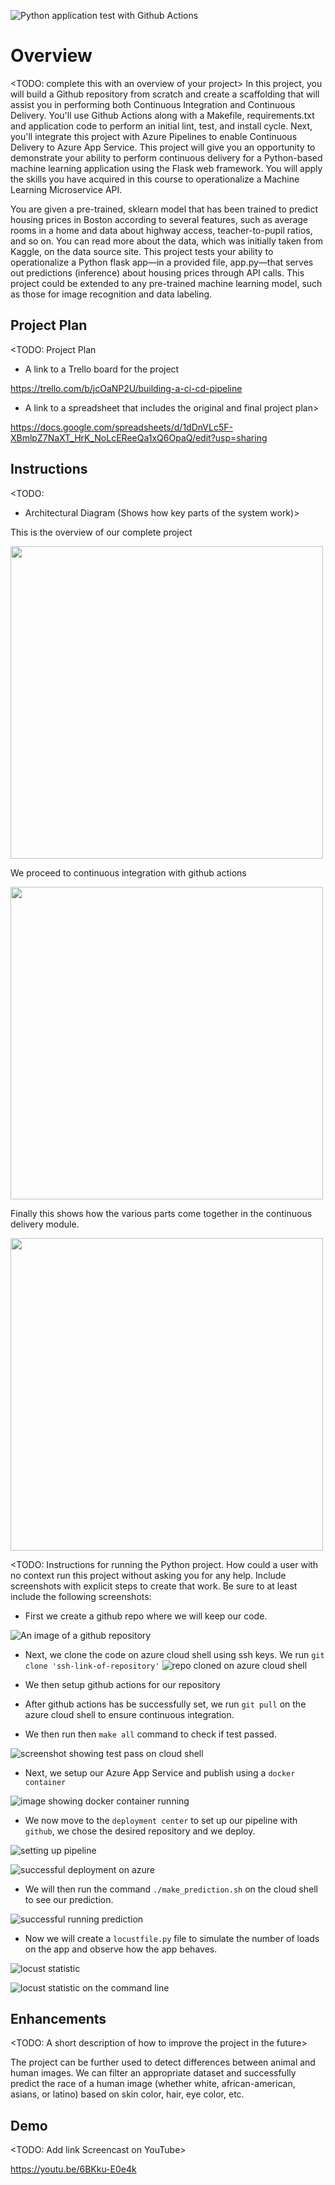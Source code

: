 ![Python application test with Github Actions](https://github.com/Arshadlan/CI-CD-Pipeline/workflows/Python%20application%20test%20with%20Github%20Actions/badge.svg)



# Overview

<TODO: complete this with an overview of your project>
In this project, you will build a Github repository from scratch and create a scaffolding that will assist you in performing both Continuous Integration and Continuous Delivery. You'll use Github Actions along with a Makefile, requirements.txt and application code to perform an initial lint, test, and install cycle. Next, you'll integrate this project with Azure Pipelines to enable Continuous Delivery to Azure App Service.
This project will give you an opportunity to demonstrate your ability to perform continuous delivery for a Python-based machine learning application using the Flask web framework. You will apply the skills you have acquired in this course to operationalize a Machine Learning Microservice API.

You are given a pre-trained, sklearn model that has been trained to predict housing prices in Boston according to several features, such as average rooms in a home and data about highway access, teacher-to-pupil ratios, and so on. You can read more about the data, which was initially taken from Kaggle, on the data source site. This project tests your ability to operationalize a Python flask app—in a provided file, app.py—that serves out predictions (inference) about housing prices through API calls. This project could be extended to any pre-trained machine learning model, such as those for image recognition and data labeling.

## Project Plan
<TODO: Project Plan

* A link to a Trello board for the project

https://trello.com/b/jcOaNP2U/building-a-ci-cd-pipeline

* A link to a spreadsheet that includes the original and final project plan>

https://docs.google.com/spreadsheets/d/1dDnVLc5F-XBmlpZ7NaXT_HrK_NoLcEReeQa1xQ6OpaQ/edit?usp=sharing
## Instructions

<TODO:  
* Architectural Diagram (Shows how key parts of the system work)>

This is the overview of our complete project

<img src = "screenshots/projectoverview.jpg" width = 500>

We proceed to continuous integration with github actions

<img src = "screenshots/continuous-integration-github-actions.jpg" width = 500>

Finally this shows how the various parts come together in the continuous delivery module.

<img src = "screenshots/continuous-delivery.jpg" width = 500>

<TODO:  Instructions for running the Python project.  How could a user with no context run this project without asking you for any help.  Include screenshots with explicit steps to create that work. Be sure to at least include the following screenshots:



- First we create a github repo where we will keep our code.

![An image of a github repository](screenshots/repo.png)

- Next, we clone the code on azure cloud shell using ssh keys. We run `git clone 'ssh-link-of-repository'`
![repo cloned on azure cloud shell](screenshots/clone%20in%20azure%20cloud%20shell.png)

- We then setup github actions for our repository

- After github actions has be successfully set, we run `git pull` on the azure cloud shell to ensure continuous integration.

- We then run then `make all` command to check if test passed.

![screenshot showing test pass on cloud shell](screenshots/test%20passed.png)

- Next, we setup our Azure App Service and publish using a `docker container`

![image showing docker container running](screenshots/project%20running%20in%20a%20docker%20container.png)

- We now move to the `deployment center` to set up our pipeline with `github`, we chose the desired repository and we deploy.

![setting up pipeline](screenshots/pipeline%20setup.png)

![successful deployment on azure](screenshots/successful%20deployment%20on%20azure.png)

- We will then run the command `./make_prediction.sh` on the cloud shell to see our prediction.

![successful running prediction](screenshots/prediction%20result.png)

- Now we will create a `locustfile.py` file to simulate the number of loads on the app and observe how the app behaves.

![locust statistic](screenshots/locustcharts.png)

![locust statistic on the command line](screenshots/clistats.png)



## Enhancements

<TODO: A short description of how to improve the project in the future>

The project can be further used to detect differences between animal and human images.
We can filter an appropriate dataset and successfully predict the race of a human image (whether white, african-american, asians, or latino) based on skin color,
hair, eye color, etc.

## Demo 

<TODO: Add link Screencast on YouTube>

https://youtu.be/6BKku-E0e4k

